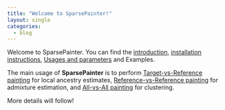 ```yaml
---
title: "Welcome to SparsePainter!"
layout: single
categories:
  - blog
---
```


Welcome to SparsePainter. You can find the [introduction](https://sparsepainter.github.io/), 
[installation instructions](https://sparsepainter.github.io/Installation.html), 
[Usages and parameters](https://sparsepainter.github.io/Usages.html) and Examples.  

The main usage of **SparsePainter** is to perform [Target-vs-Reference painting](https://sparsepainter.github.io/example/Target-vs-Reference-painting.html) for local ancestry estimates, 
[Reference-vs-Reference painting](https://sparsepainter.github.io/example/Reference-vs-Reference-painting.html) for admixture estimation, and 
[All-vs-All painting](https://sparsepainter.github.io/example/All-vs-All-painting.html) for clustering.

More details will follow!
